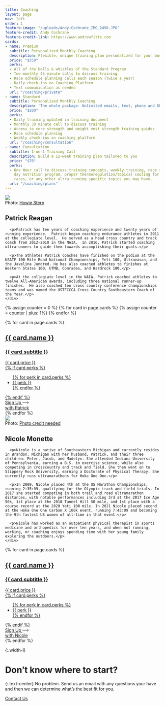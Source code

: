 ```yaml
---
title: Coaching
layout: page
nav: left
order: 1
feature-image: "/uploads/Andy-Cochrane_IMG_2498.JPG"
feature-credit: Andy Cochrane
feature-credit-link: https://www.andrewfitts.com
cards:
- name: Premium
  subtitle: Personalized Monthly Coaching
  description: Flexible, unique training plan personalized for your busy schedule
  price: "$350"
  perks:
  - All of the bells & whistles of the Standard Program
  - Two monthly 45 minute calls to discuss training
  - Race schedule planning calls each season (Twice a year)
  - Daily check-ins on Coaching Platform
  - Text communication as needed
  url: "/coaching/private"
- name: Standard
  subtitle: Personalized Monthly Coaching
  description: 'The whole package: Unlimited emails, text, phone and Skype calls'
  price: "$200"
  perks:
  - Daily training updated in training document
  - Monthly 30 minute call to discuss training
  - Access to core strength and weight vest strength training guides
  - Race schedule planning
  - Weekly check-ins on coaching platform
  url: "/coaching/consultation"
- name: Consultation
  subtitle: 1-on-1 Training Call
  description: Build a 12-week training plan tailored to you
  price: "$70"
  perks:
  - One Hour call to discuss training concepts, weekly training, race schedule, race
    day nutrition program, proper thermoregulation/topical cooling for hot weather
    races, or any other ultra running specific topics you may have.
  url: "/coaching/plans"
---
```


<section>
  <div class="inner row gutter-l width-l space">
    <div class="image col col-1of2">
      <img src="/uploads/Howie-Stern_03.jpg">
      <div class="photo-credit">
        Photo: <a href="https://www.howiestern.com" target="_blank">Howie Stern</a>
      </div>
    </div>
    <div class="info col col-1of2">
      <h1>Patrick Reagan</h1>

      <p>Patrick has ten years of coaching experience and twenty years of running experience.  Patrick began coaching endurance athletes in 2011 at the collegiate level.  He served as a head cross country and track coach from 2012-2019 in the NAIA.  In 2016, Patrick started coaching ultrarunners to guide them towards accomplishing their goals.</p>

      <p>The athletes Patrick coaches have finished on the podium at the USATF 100 Mile Road National Championships, Yeti 100, Ultravasan, and the Javelina Jundred. He has also coached athletes to finishes at Western States 100, UTMB, Comrades, and Hardrock 100.</p>

      <p>At the collegiate level in the NAIA, Patrick coached athletes to twelve All-American awards, including three national runner-up finishes.  He also coached ten cross country conference championships teams and was named the USTFCCCA Cross Country Southeastern Coach of the Year.</p>
    </div>
  </div>
</section>

{% assign counter = 0 %}
{% for card in page.cards %}
  {% assign counter = counter | plus: 1%}
{% endfor %}

<section class="cards-container coaching" style="--card-count: {% if counter > 4 %}4{% else %}{{ counter }}{% endif %}">
  {% for card in page.cards %}
    <a class="tier" href="{{ card.url }}">
      <div class="card-info">
        <div class="card-title">
          <h2>{{ card.name }}</h2>
          <h3>{{ card.subtitle }}</h3>
        </div>
        <div class="card-price">
          <span>{{ card.price }}</span>
        </div>
        <div class="card-description">
          {% if card.perks %}
            <ul class="perks">
              {% for perk in card.perks %}
                <li>{{ perk }}</li>
              {% endfor %}
            </ul>
          {% endif %}
        </div>
        <div class="card-more">
          <span class="more-text">Sign Up</span>
          <span class="arrow">
            <svg width="21" height="10" viewBox="0 0 21 10" fill="none" xmlns="http://www.w3.org/2000/svg"><path d="M0 5H20" stroke="black"/><path d="M16 1L20 5L16 9" stroke="black"/></svg>
          </span>
          <div class="coach">with Patrick</div>
        </div>
      </div>
    </a>
  {% endfor %}
</section>

<section>
  <div class="inner row gutter-l width-l space">
    <div class="image col col-1of2">
      <img src="/uploads/Nicole-Monette_Portrait.jpg">
      <div class="photo-credit">
        Photo: <a href="" target="_blank">Photo credit needed</a>
      </div>
    </div>
    <div class="info col col-1of2">
      <h1>Nicole Monette</h1>

      <p>Nicole is a native of Southeastern Michigan and currently resides in Brandon, Michigan with her husband, Patrick, and their three children: Peter, Jacob, and Madelyn. She attended Indiana University of Pennsylvania, earning a B.S. in exercise science, while also competing in crosscountry and track and field. She then went on to Slippery Rock University, earning a Doctorate of Physical Therapy. She currently runs ultramarathons for Hoka One One.</p>

      <p>In 2009, Nicole placed 4th at the US Marathon Championships, running 2:35:09, qualifying for the Olympic track and field trials. In 2017 she started competing in both trail and road ultramarathon distances, with notable performances including 3rd at the 2017 Ice Age 50k, 1st place at the 2018 Tunnel Hill 50 mile, and 1st place with a course record at the 2020 Yeti 100 mile. In 2021 Nicole placed second at the Hoka One One Carbon X 100k event, running 7:43:09 and becoming the 9th fastest US women of all-time in that event.</p>

      <p>Nicole has worked as an outpatient physical therapist in sports medicine and orthopedics for over ten years, and when not running, working, or coaching enjoys spending time with her young family exploring the outdoors.</p>
    </div>
  </div>
</section>

<section class="cards-container coaching" style="--card-count: {% if counter > 4 %}4{% else %}{{ counter }}{% endif %}">
  {% for card in page.cards %}
    <a class="tier" href="{{ card.url }}">
      <div class="card-info">
        <div class="card-title">
          <h2>{{ card.name }}</h2>
          <h3>{{ card.subtitle }}</h3>
        </div>
        <div class="card-price">
          <span>{{ card.price }}</span>
        </div>
        <div class="card-description">
          {% if card.perks %}
            <ul class="perks">
              {% for perk in card.perks %}
                <li>{{ perk }}</li>
              {% endfor %}
            </ul>
          {% endif %}
        </div>
        <div class="card-more">
          <span class="more-text">Sign Up</span>
          <span class="arrow">
            <svg width="21" height="10" viewBox="0 0 21 10" fill="none" xmlns="http://www.w3.org/2000/svg"><path d="M0 5H20" stroke="black"/><path d="M16 1L20 5L16 9" stroke="black"/></svg>
          </span>
          <div class="coach">with Nicole</div>
        </div>
      </div>
    </a>
  {% endfor %}
</section>

{:.width-l}
# Don’t know where to start?

{:.text-center}
No problem. Send us an email with any questions your have and then we can determine what’s the best fit for you.

<div class="button">
  <a href="/coaching">Contact Us</a>
</div>
